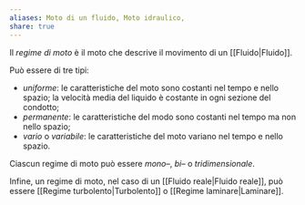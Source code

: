 ```yaml
---
aliases: Moto di un fluido, Moto idraulico,
share: true
---
```

Il *regime di moto* è il moto che descrive il movimento di un [[Fluido|Fluido]].

Può essere di tre tipi:
- *uniforme*: le caratteristiche del moto sono costanti nel tempo e nello spazio; la velocità media del liquido è costante in ogni sezione del condotto;
- *permanente*: le caratteristiche del modo sono costanti nel tempo ma non nello spazio;
- *vario* o *variabile*: le caratteristiche del moto variano nel tempo e nello spazio.

Ciascun regime di moto può essere *mono–*, *bi–* o *tridimensionale*.

Infine, un regime di moto, nel caso di un [[Fluido reale|Fluido reale]], può essere [[Regime turbolento|Turbolento]] o [[Regime laminare|Laminare]].